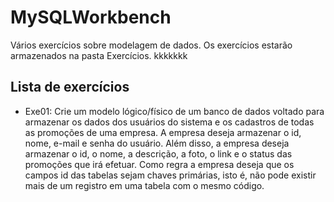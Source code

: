 # MySQLWorkbench
Vários exercícios sobre modelagem de dados. 
Os exercícios estarão armazenados na pasta Exercícios. kkkkkkk

## Lista de exercícios


- Exe01: Crie um modelo lógico/físico de um banco de dados voltado para armazenar os dados dos usuários do sistema e os cadastros de todas as promoções de uma empresa. A empresa deseja armazenar o id, nome, e-mail e senha do usuário. Além disso, a empresa deseja armazenar o id, o nome, a descrição, a foto, o link e o status das promoções que irá efetuar. Como regra a empresa deseja que os campos id das tabelas sejam chaves primárias, isto é, não pode existir mais de um registro em uma tabela com o mesmo código. 
